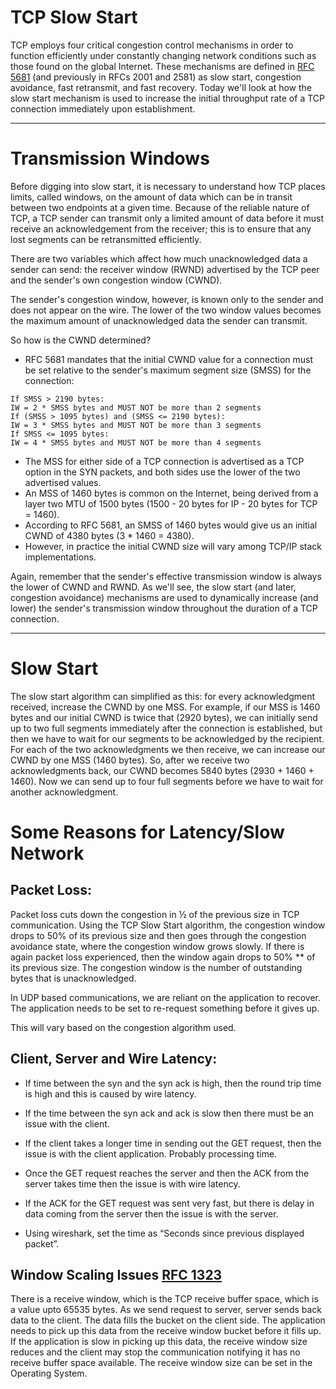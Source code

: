 # TCP Slow Start
TCP employs four critical congestion control mechanisms in order to function efficiently under constantly changing network conditions such as those found on the global Internet. These mechanisms are defined in [RFC 5681](http://tools.ietf.org/html/rfc5681) (and previously in RFCs 2001 and 2581) as slow start, congestion avoidance, fast retransmit, and fast recovery. Today we'll look at how the slow start mechanism is used to increase the initial throughput rate of a TCP connection immediately upon establishment.

---
# Transmission Windows
Before digging into slow start, it is necessary to understand how TCP places limits, called windows, on the amount of data which can be in transit between two endpoints at a given time. Because of the reliable nature of TCP, a TCP sender can transmit only a limited amount of data before it must receive an acknowledgement from the receiver; this is to ensure that any lost segments can be retransmitted efficiently.

There are two variables which affect how much unacknowledged data a sender can send: the receiver window (RWND) advertised by the TCP peer and the sender's own congestion window (CWND).

The sender's congestion window, however, is known only to the sender and does not appear on the wire. The lower of the two window values becomes the maximum amount of unacknowledged data the sender can transmit.

So how is the CWND determined? 
- RFC 5681 mandates that the initial CWND value for a connection must be set relative to the sender's maximum segment size (SMSS) for the connection:
```
If SMSS > 2190 bytes:
IW = 2 * SMSS bytes and MUST NOT be more than 2 segments
If (SMSS > 1095 bytes) and (SMSS <= 2190 bytes):
IW = 3 * SMSS bytes and MUST NOT be more than 3 segments
If SMSS <= 1095 bytes:
IW = 4 * SMSS bytes and MUST NOT be more than 4 segments
```
- The MSS for either side of a TCP connection is advertised as a TCP option in the SYN packets, and both sides use the lower of the two advertised values. 
- An MSS of 1460 bytes is common on the Internet, being derived from a layer two MTU of 1500 bytes (1500 - 20 bytes for IP - 20 bytes for TCP = 1460). 
- According to RFC 5681, an SMSS of 1460 bytes would give us an initial CWND of 4380 bytes (3 * 1460 = 4380). 
- However, in practice the initial CWND size will vary among TCP/IP stack implementations.

Again, remember that the sender's effective transmission window is always the lower of CWND and RWND. As we'll see, the slow start (and later, congestion avoidance) mechanisms are used to dynamically increase (and lower) the sender's transmission window throughout the duration of a TCP connection.

---
# Slow Start
The slow start algorithm can simplified as this: for every acknowledgment received, increase the CWND by one MSS. For example, if our MSS is 1460 bytes and our initial CWND is twice that (2920 bytes), we can initially send up to two full segments immediately after the connection is established, but then we have to wait for our segments to be acknowledged by the recipient. For each of the two acknowledgments we then receive, we can increase our CWND by one MSS (1460 bytes). So, after we receive two acknowledgments back, our CWND becomes 5840 bytes (2930 + 1460 + 1460). Now we can send up to four full segments before we have to wait for another acknowledgment.

# Some Reasons for Latency/Slow Network
## Packet Loss: 
Packet loss cuts down the congestion in &frac12; of the previous size in TCP communication. Using the TCP Slow Start algorithm, the congestion window drops to 50% of its previous size and then goes through the congestion avoidance state, where the congestion window grows slowly. If there is again packet loss experienced, then the window again drops to 50% ** of its previous size. The congestion window is the number of outstanding bytes that is unacknowledged.

In UDP based communications, we are reliant on the application to recover. The application needs to be set to re-request something before it gives up.

  This will vary based on the congestion algorithm used.

## Client, Server and Wire Latency:
-  If time between the syn and the syn ack is high, then the round trip time is high and this is caused by wire latency.

- If the time between the syn ack and ack is slow then there must be an issue with the client.

- If the client takes a longer time in sending out the GET request, then the issue is with the client application. Probably processing time.

- Once the GET request reaches the server and then the ACK from the server takes time then the issue is with wire latency.

- If the ACK for the GET request was sent very fast, but there is delay in data coming from the server then the issue is with the server.

- Using wireshark, set the time as “Seconds since previous displayed packet”.

## Window Scaling Issues [RFC 1323](http://tools.ietf.org/html/rfc1323)
There is a receive window, which is the TCP receive buffer space, which is a value upto 65535 bytes. As we send request to server, server sends back data to the client. The data fills the bucket on the client side. The application needs to pick up this data from the receive window bucket before it fills up. If the application is slow in picking up this data, the receive window size reduces and the client may stop the communication notifying it has no receive buffer space available. The receive window size can be set in the Operating System.